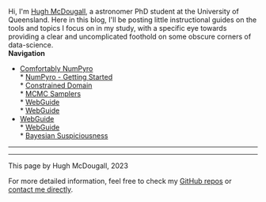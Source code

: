   
  
Hi, I'm [Hugh McDougall](hughmcdougall.github.io/), a astronomer PhD student at the University of Queensland. Here in this blog, I'll be posting little instructional guides on the tools and topics I focus on in my study, with a specific eye towards providing a clear and uncomplicated foothold on some obscure corners of data-science.  
**Navigation**  
* [Comfortably NumPyro](.\02_numpyro\./blog_numpyrohome.html)  
	  * [NumPyro - Getting Started](.\02_numpyro\01_gettingstarted\./page.html)  
	  * [Constrained Domain](.\02_numpyro\02_constraineddomain\./page.html)  
	  * [MCMC Samplers](.\02_numpyro\03_mcmcsamplers\./page.html)  
	  * [WebGuide](.\02_numpyro\04_nestedsampling\./page.html)  
	  * [WebGuide](.\02_numpyro\05_parallelizing\./page.html)  
* [WebGuide](.\03_stats\./page.html)  
	  * [WebGuide](.\03_stats\01_nestedsampling\./page.html)  
	  * [Bayesian Suspiciousness](.\03_stats\02_suspiciousness\./page.html)  
---------  
  
  
  
  
---------  
  
This page by Hugh McDougall, 2023  
  
  
  
For more detailed information, feel free to check my [GitHub repos](https://github.com/HughMcDougall/) or [contact me directly](hughmcdougallemail@gmail.com).  
  
